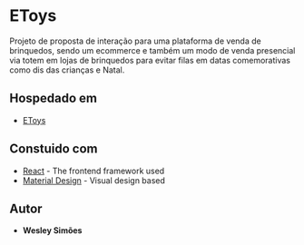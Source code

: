 # EToys

Projeto de proposta de interação para uma plataforma de venda de brinquedos, 
sendo um ecommerce e também um modo de venda presencial via totem em lojas de brinquedos para evitar filas em datas 
comemorativas como dis das crianças e Natal.

## Hospedado em


* [EToys](http://etoys.herokuapp.com/)


## Constuido com

* [React](https://reactjs.org/) - The frontend framework used
* [Material Design](https://material.io/design/) - Visual design based


## Autor

* **Wesley Simões**
